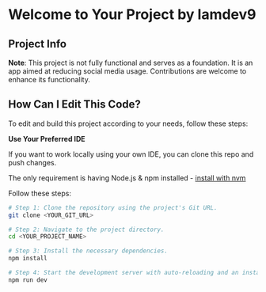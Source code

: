 # Welcome to Your Project by lamdev9

## Project Info

**Note**: This project is not fully functional and serves as a foundation. It is an app aimed at reducing social media usage. Contributions are welcome to enhance its functionality.

## How Can I Edit This Code?

To edit and build this project according to your needs, follow these steps:

**Use Your Preferred IDE**

If you want to work locally using your own IDE, you can clone this repo and push changes.

The only requirement is having Node.js & npm installed - [install with nvm](https://github.com/nvm-sh/nvm#installing-and-updating)

Follow these steps:

```sh
# Step 1: Clone the repository using the project's Git URL.
git clone <YOUR_GIT_URL>

# Step 2: Navigate to the project directory.
cd <YOUR_PROJECT_NAME>

# Step 3: Install the necessary dependencies.
npm install

# Step 4: Start the development server with auto-reloading and an instant preview.
npm run dev
